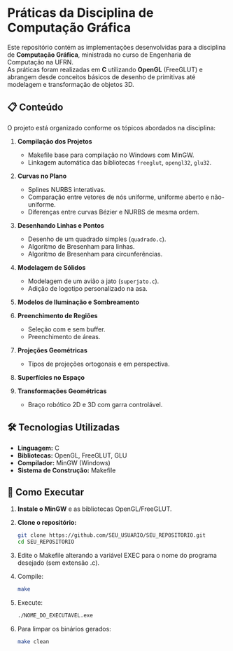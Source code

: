# Práticas da Disciplina de Computação Gráfica

Este repositório contém as implementações desenvolvidas para a disciplina de **Computação Gráfica**, ministrada no curso de Engenharia de Computação na UFRN.  
As práticas foram realizadas em **C** utilizando **OpenGL** (FreeGLUT) e abrangem desde conceitos básicos de desenho de primitivas até modelagem e transformação de objetos 3D.

## 📋 Conteúdo

O projeto está organizado conforme os tópicos abordados na disciplina:

1. **Compilação dos Projetos**
   - Makefile base para compilação no Windows com MinGW.
   - Linkagem automática das bibliotecas `freeglut`, `opengl32`, `glu32`.

2. **Curvas no Plano**
   - Splines NURBS interativas.
   - Comparação entre vetores de nós uniforme, uniforme aberto e não-uniforme.
   - Diferenças entre curvas Bézier e NURBS de mesma ordem.

3. **Desenhando Linhas e Pontos**
   - Desenho de um quadrado simples (`quadrado.c`).
   - Algoritmo de Bresenham para linhas.
   - Algoritmo de Bresenham para circunferências.

4. **Modelagem de Sólidos**
   - Modelagem de um avião a jato (`superjato.c`).
   - Adição de logotipo personalizado na asa.

5. **Modelos de Iluminação e Sombreamento**

6. **Preenchimento de Regiões**
   - Seleção com e sem buffer.
   - Preenchimento de áreas.

7. **Projeções Geométricas**
   - Tipos de projeções ortogonais e em perspectiva.

8. **Superfícies no Espaço**

9. **Transformações Geométricas**
   - Braço robótico 2D e 3D com garra controlável.

## 🛠️ Tecnologias Utilizadas
- **Linguagem:** C
- **Bibliotecas:** OpenGL, FreeGLUT, GLU
- **Compilador:** MinGW (Windows)
- **Sistema de Construção:** Makefile

## 🚀 Como Executar

1. **Instale o MinGW** e as bibliotecas OpenGL/FreeGLUT.
2. **Clone o repositório:**
   ```bash
   git clone https://github.com/SEU_USUARIO/SEU_REPOSITORIO.git
   cd SEU_REPOSITORIO

3. Edite o Makefile alterando a variável EXEC para o nome do programa desejado (sem extensão .c).
 
4. Compile:
   ```bash
   make
   ```
5. Execute:
    ```bash
   ./NOME_DO_EXECUTAVEL.exe
    ```
6. Para limpar os binários gerados:
   ```bash
   make clean
   ```

